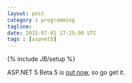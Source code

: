 ```yaml
---
layout: post
category : programming
tagline:
date: 2015-07-01 17:25:00 UTC 
tags : [aspnet5]
---
```

{% include JB/setup %}

ASP.NET 5 Beta 5 is [out now](http://blogs.msdn.com/b/webdev/archive/2015/06/30/asp-net-5-beta5-now-available.aspx), so go get it.





